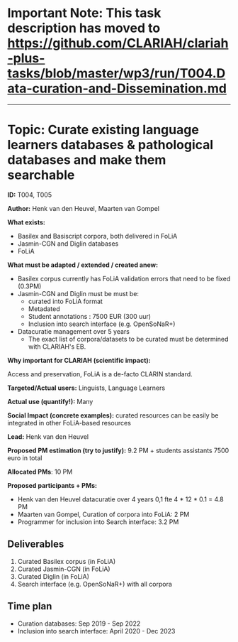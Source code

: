 # Important Note: This task description has moved to https://github.com/CLARIAH/clariah-plus-tasks/blob/master/wp3/run/T004.Data-curation-and-Dissemination.md

-----------------
# Topic: Curate existing language learners databases & pathological databases and make them searchable

**ID:** T004, T005


**Author:** Henk van den Heuvel, Maarten van Gompel


**What exists:**
* Basilex and Basiscript corpora, both delivered in FoLiA
* Jasmin-CGN and Diglin databases
* FoLiA

**What must be adapted / extended / created anew:**

* Basilex corpus currently has FoLiA validation errors that need to be fixed (0.3PM)
* Jasmin-CGN and Diglin must be must be:
    * curated into FoLiA format
    * Metadated
    * Student annotations  : 7500 EUR (300 uur)
    * Inclusion into search interface (e.g. OpenSoNaR+)
* Datacuratie management over 5 years
    * The exact list of corpora/datasets to be curated must be determined with CLARIAH's EB.

**Why important for CLARIAH (scientific impact):**

Access and preservation, FoLiA is a de-facto CLARIN standard.


**Targeted/Actual users:** Linguists, Language Learners


**Actual use (quantify!):** Many

**Social Impact (concrete examples):** curated resources can be easily be integrated in other FoLiA-based resources

**Lead:** Henk van den Heuvel

**Proposed PM estimation (try to justify):** 9.2 PM  + students assistants 7500 euro in total

**Allocated PMs**: 10 PM

**Proposed participants + PMs:**

* Henk van den Heuvel  datacuratie over 4 years  0,1 fte 4 * 12 * 0.1 = 4.8 PM
* Maarten van Gompel,  Curation of corpora into FoLiA: 2  PM
* Programmer for inclusion into Search interface: 3.2 PM

## Deliverables

1. Curated Basilex corpus (in FoLiA)
2. Curated Jasmin-CGN (in FoLiA)
3. Curated Diglin (in FoLiA)
4. Search interface (e.g. OpenSoNaR+) with all corpora

<!---
TODO: @Henk Meer deliverables?
-->

## Time plan

* Curation databases: Sep 2019 - Sep 2022
* Inclusion into search interface: April 2020 - Dec 2023

